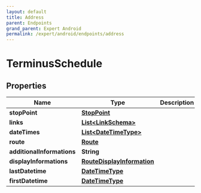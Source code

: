 ```yaml
---
layout: default
title: Address
parent: Endpoints
grand_parent: Expert Android
permalink: /expert/android/endpoints/address
---
```


# TerminusSchedule

## Properties
Name | Type | Description | Notes
------------ | ------------- | ------------- | -------------
**stopPoint** | [**StopPoint**](StopPoint.md) |  |  [optional]
**links** | [**List&lt;LinkSchema&gt;**](LinkSchema.md) |  |  [optional]
**dateTimes** | [**List&lt;DateTimeType&gt;**](DateTimeType.md) |  | 
**route** | [**Route**](Route.md) |  |  [optional]
**additionalInformations** | **String** |  | 
**displayInformations** | [**RouteDisplayInformation**](RouteDisplayInformation.md) |  |  [optional]
**lastDatetime** | [**DateTimeType**](DateTimeType.md) |  |  [optional]
**firstDatetime** | [**DateTimeType**](DateTimeType.md) |  |  [optional]




